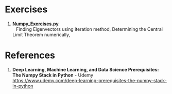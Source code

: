 # Exercises

1.  **[Numpy_Exercises.py](https://github.com/nkuhta/Numpy-Stack/blob/master/Scipy/Scipy.ipynb)**  
&ensp;  Finding Eigenvectors using iteration method, Determining the Central Limit Theorem numerically,

 
#  References
1.  **Deep Learning, Machine Learning, and Data Science Prerequisites: The Numpy Stack in Python** - Udemy   
	https://www.udemy.com/deep-learning-prerequisites-the-numpy-stack-in-python
